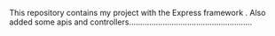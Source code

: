 This repository contains my project with the Express framework .
Also  added some apis and controllers.......................................................
